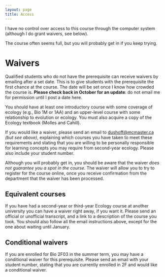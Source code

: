 ```yaml
---
layout: page
title: Access
---
```


I have no control over access to this course through the computer system (although I do grant waivers, see below).

The course often seems full, but you will probably get in if you keep trying.

# Waivers 

Qualified students who do not have the prerequisite can receive waivers by emailing after a set date. This is to give students with the prerequisite the first chance at the course. The date will be set once I know how crowded the course is. __Please check back in October for an update__: do not email me for permission until I post a date here.

You should have at least one introductory course with some coverage of ecology (e.g., Bio 1M or 1AA) and an upper-level course with some relationship to evolution or ecology.  You must also acquire a copy of the Ecology textbook (Molles and Cahill).

If you would like a waiver, please send an email to dushoff@mcmaster.ca _(but see above)_, explaining which courses you have taken to meet these requirements and stating that you are willing to be personally responsible for learning concepts you may require from second-year ecology.  Please also include your student number. 

Although you will probably get in, you should be aware that the waiver _does not guarantee you a spot in the course._  The waiver will allow you to try to register for the course online, once you receive confirmation from the department that the waiver has been processed.

## Equivalent courses 

If you have had a second-year or third-year Ecology course at another university you can have a waiver right away, if you want it. Please send an official or unofficial transcript, and a link to a description of the course you took. You should also follow all the email instructions above, except for the one about waiting until January.

## Conditional waivers 

If you are enrolled for Bio 2F03 in the summer term, you may have a conditional waiver for this prerequisite.  Please send an email with your student number, stating that you are currently enrolled in 2F and would like a conditional waiver.

